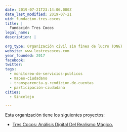 ```yaml
---
date: 2019-07-21T23:14:06.000Z
date_last_modified: 2019-07-21
uid: fundacion-tres-cocos
title: |
  Fundación Tres Cocos
legal_name: 
description: |
  
org_type: Organización civil sin fines de lucro (ONG)
website: www.lostrescocos.com
year_founded: 2017
facebook: 
twitter: 
tags:
  - monitoreo-de-servicios-publicos
  - mapeo-ciudadano
  - transparencia-y-rendicion-de-cuentas
  - participación-ciudadana
cities: 
  - Sincelejo

---
```


Esta organización tiene los siguientes proyectos:

- [Tres Cocos: Análisis Digital Del Realismo Mágico.](/proyectos/tres-cocos-analisis-digital-del-realismo-magico)
